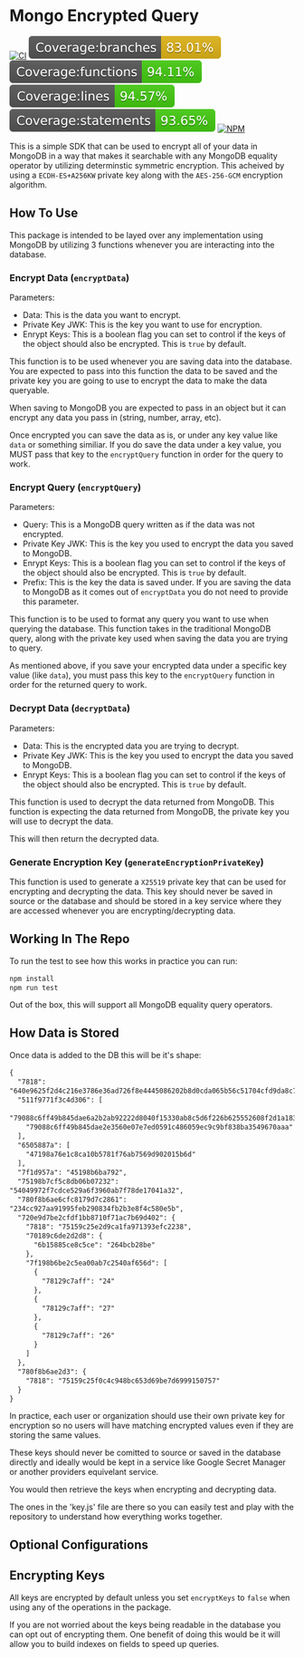 # Mongo Encrypted Query
[![CI](https://github.com/ipbyrne/mongo-encrypted-query/actions/workflows/ci.yml/badge.svg)](https://github.com/ipbyrne/mongo-encrypted-query/actions/workflows/ci.yml)
![Branches](./coverage/badge-branches.svg)
![Functions](./coverage/badge-functions.svg)
![Lines](./coverage/badge-lines.svg)
![Statements](./coverage/badge-statements.svg)
[![NPM](https://nodei.co/npm/@ipbyrne/mongo-encrypted-query.png?mini=true)](https://npmjs.org/package/@ipbyrne/mongo-encrypted-query)

This is a simple SDK that can be used to encrypt all of your data in MongoDB in a way that makes it searchable with any MongoDB equality operator by utilizing determinstic symmetric encryption. This acheived by using a `ECDH-ES+A256KW` private key along with the `AES-256-GCM` encryption algorithm.

## How To Use

This package is intended to be layed over any implementation using MongoDB by utilizing 3 functions whenever you are interacting into the database.

### Encrypt Data (`encryptData`)
Parameters:
- Data: This is the data you want to encrypt.
- Private Key JWK: This is the key you want to use for encryption.
- Enrypt Keys: This is a boolean flag you can set to control if the keys of the object should also be encrypted. This is `true` by default.

This function is to be used whenever you are saving data into the database. You are expected to pass into this function the data to be saved and the private key you are going to use to encrypt the data to make the data queryable.

When saving to MongoDB you are expected to pass in an object but it can encrypt any data you pass in (string, number, array, etc).

Once encrypted you can save the data as is, or under any key value like `data` or something similiar. If you do save the data under a key value, you MUST pass that key to the `encryptQuery` function in order for the query to work.

### Encrypt Query (`encryptQuery`)
Parameters:
- Query: This is a MongoDB query written as if the data was not encrypted.
- Private Key JWK: This is the key you used to encrypt the data you saved to MongoDB.
- Enrypt Keys: This is a boolean flag you can set to control if the keys of the object should also be encrypted. This is `true` by default.
- Prefix: This is the key the data is saved under. If you are saving the data to MongoDB as it comes out of `encryptData` you do not need to provide this parameter.

This function is to be used to format any query you want to use when querying the database. This function takes in the traditional MongoDB query, along with the private key used when saving the data you are trying to query.

As mentioned above, if you save your encrypted data under a specific key value (like `data`), you must pass this key to the `encryptQuery` function in order for the returned query to work.

### Decrypt Data (`decryptData`)
Parameters:
- Data: This is the encrypted data you are trying to decrypt.
- Private Key JWK: This is the key you used to encrypt the data you saved to MongoDB.
- Enrypt Keys: This is a boolean flag you can set to control if the keys of the object should also be encrypted. This is `true` by default.

This function is used to decrypt the data returned from MongoDB. This function is expecting the data returned from MongoDB, the private key you will use to decrypt the data.

This will then return the decrypted data.

### Generate Encryption Key (`generateEncryptionPrivateKey`)
This function is used to generate a `X25519` private key that can be used for encrypting and decrypting the data. This key should never be saved in source or the database and should be stored in a key service where they are accessed whenever you are encrypting/decrypting data.

## Working In The Repo

To run the test to see how this works in practice you can run:
```
npm install
npm run test
```

Out of the box, this will support all MongoDB equality query operators.

## How Data is Stored

Once data is added to the DB this will be it's shape:
```
{
  "7818": "640e9625f2d4c216e3786e36ad726f8e4445086202b8d0cda065b56c51704cfd9da8c7d75500cb88cbfd8ae328",
  "511f9771f3c4d306": [
    "79088c6ff49b845dae6a2b2ab92222d8040f15330ab8c5d6f226b625552608f2d1a1839e1b02",
    "79088c6ff49b845dae2e3560e07e7ed0591c486059ec9c9bf838ba3549670aaa"
  ],
  "6505887a": [
    "47198a76e1c8ca10b5781f76ab7569d902015b6d"
  ],
  "7f1d957a": "45198b6ba792",
  "75198b7cf5c8db06b07232": "54049972f7cdce529a6f3960ab7f78de17041a32",
  "780f8b6ae6cfc8179d7c2861": "234cc927aa91995feb290834fb2b3e8f4c580e5b",
  "720e9d7be2cfdf1bb8710f71ac7b69d402": {
    "7818": "75159c25e2d9ca1fa971393efc2238",
    "70189c6de2d2d8": {
      "6b15885ce8c5ce": "264bcb28be"
    },
    "7f198b6be2c5ea00ab7c2540af656d": [
      {
        "78129c7aff": "24"
      },
      {
        "78129c7aff": "27"
      },
      {
        "78129c7aff": "26"
      }
    ]
  },
  "780f8b6ae2d3": {
    "7818": "75159c25f0c4c948bc653d69be7d6999150757"
  }
}
```

In practice, each user or organization should use their own private key for encryption so no users will have matching encrypted values even if they are storing the same values.

These keys should never be comitted to source or saved in the database directly and ideally would be kept in a service like Google Secret Manager or another providers equivelant service. 

You would then retrieve the keys when encrypting and decrypting data.

The ones in the 'key.js' file are there so you can easily test and play with the repository to understand how everything works together.

## Optional Configurations

## Encrypting Keys
All keys are encrypted by default unless you set `encryptKeys` to `false` when using any of the operations in the package.

If you are not worried about the keys being readable in the database you can opt out of encrypting them. One benefit of doing this would be it will allow you to build indexes on fields to speed up queries.
